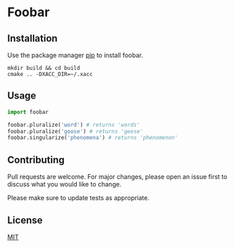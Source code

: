 # Foobar

## Installation

Use the package manager [pip](https://pip.pypa.io/en/stable/) to install foobar.

```
mkdir build && cd build
cmake .. -DXACC_DIR=~/.xacc
```

## Usage

```python
import foobar

foobar.pluralize('word') # returns 'words'
foobar.pluralize('goose') # returns 'geese'
foobar.singularize('phenomena') # returns 'phenomenon'
```

## Contributing
Pull requests are welcome. For major changes, please open an issue first to discuss what you would like to change.

Please make sure to update tests as appropriate.

## License
[MIT](https://choosealicense.com/licenses/mit/)